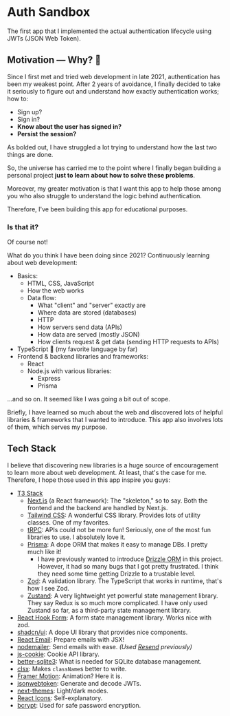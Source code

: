 # Auth Sandbox

The first app that I implemented the actual authentication lifecycle using JWTs (JSON Web Token).

## Motivation — Why? 🤔

Since I first met and tried web development in late 2021, authentication has been my weakest point. After 2 years of avoidance, I finally decided to take it seriously to figure out and understand how exactly authentication works; how to:

- Sign up?
- Sign in?
- **Know about the user has signed in?**
- **Persist the session?**

As bolded out, I have struggled a lot trying to understand how the last two things are done.

So, the universe has carried me to the point where I finally began building a personal project **just to learn about how to solve these problems**.

Moreover, my greater motivation is that I want this app to help those among you who also struggle to understand the logic behind authentication.

Therefore, I've been building this app for educational purposes.

### Is that it?

Of course not!

What do you think I have been doing since 2021? Continuously learning about web development:

- Basics:
  - HTML, CSS, JavaScript
  - How the web works
  - Data flow:
    - What "client" and "server" exactly are
    - Where data are stored (databases)
    - HTTP
    - How servers send data (APIs)
    - How data are served (mostly JSON)
    - How clients request & get data (sending HTTP requests to APIs)
- TypeScript 💙 (my favorite language by far)
- Frontend & backend libraries and frameworks:
  - React
  - Node.js with various libraries:
    - Express
    - Prisma

...and so on. It seemed like I was going a bit out of scope.

Briefly, I have learned so much about the web and discovered lots of helpful libraries & frameworks that I wanted to introduce. This app also involves lots of them, which serves my purpose.

## Tech Stack

I believe that discovering new libraries is a huge source of encouragement to learn more about web development. At least, that's the case for me. Therefore, I hope those used in this app inspire you guys:

- [T3 Stack](https://create.t3.gg/)
  - [Next.js](https://nextjs.org/) (a React framework): The "skeleton," so to say. Both the frontend and the backend are handled by Next.js.
  - [Tailwind CSS](https://tailwindcss.com/): A wonderful CSS library. Provides lots of utility classes. One of my favorites.
  - [tRPC](https://trpc.io/): APIs could not be more fun! Seriously, one of the most fun libraries to use. I absolutely love it.
  - [Prisma](https://www.prisma.io/docs): A dope ORM that makes it easy to manage DBs. I pretty much like it!
    - I have previously wanted to introduce [Drizzle ORM](https://orm.drizzle.team/) in this project. However, it had so many bugs that I got pretty frustrated. I think they need some time getting Drizzle to a trustable level.
  - [Zod](https://zod.dev/): A validation library. The TypeScript that works in runtime, that's how I see Zod.
  - [Zustand](https://github.com/pmndrs/zustand): A very lightweight yet powerful state management library. They say Redux is so much more complicated. I have only used Zustand so far, as a third-party state management library.
- [React Hook Form](https://react-hook-form.com/): A form state management library. Works nice with zod.
- [shadcn/ui](https://ui.shadcn.com/): A dope UI library that provides nice components.
- [React Email](https://react.email/): Prepare emails with JSX!
- [nodemailer](https://nodemailer.com/): Send emails with ease. _(Used [Resend](https://resend.com/home) previously)_
- [js-cookie](https://github.com/js-cookie/js-cookie): Cookie API library.
- [better-sqlite3](https://github.com/WiseLibs/better-sqlite3): What is needed for SQLite database management.
- [clsx](https://www.npmjs.com/package/clsx): Makes `className`s better to write.
- [Framer Motion](https://www.framer.com/motion/): Animation? Here it is.
- [jsonwebtoken](https://www.npmjs.com/package/jsonwebtoken): Generate and decode JWTs.
- [next-themes](https://www.npmjs.com/package/next-themes): Light/dark modes.
- [React Icons](https://react-icons.github.io/react-icons/): Self-explanatory.
- [bcrypt](https://www.npmjs.com/package/bcrypt): Used for safe password encryption.
